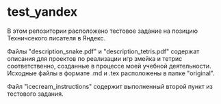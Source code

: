 # test_yandex

В этом репозитории расположено тестовое задание на позицию Техничсекого писателя в Яндекс.

Файлы "description_snake.pdf" и "description_tetris.pdf" содержат описания для проектов по реализации игр змейка и тетрис соответственно, созданные в процессе моей учебной деятельности. Исходные файлы в формате .md и .tex расположены в папке "original".

Файл "icecream_instructions" содержит выполненный второй пункт из тестового задания.
